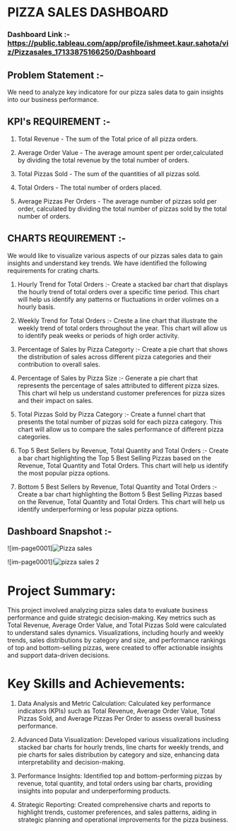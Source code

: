 # PIZZA SALES DASHBOARD

### Dashboard Link :- https://public.tableau.com/app/profile/ishmeet.kaur.sahota/viz/Pizzasales_17133875166250/Dashboard

## Problem Statement :-
We need to analyze key indicatore for our pizza sales data to gain insights into our business performance.

## KPI's REQUIREMENT :-  
1. Total Revenue - The sum of the Total price of all pizza orders.

2. Average Order Value - The average amount spent per order,calculated by dividing the total revenue by the total number of orders.

3. Total Pizzas Sold - The sum of the quantities of all pizzas sold.

4. Total Orders - The total number of orders placed.

5. Average Pizzas Per Orders - The average number of pizzas sold per order, calculated by dividing the total number of pizzas sold by the total number of orders.

## CHARTS REQUIREMENT :- 
We would like to visualize various aspects of our pizzas sales data to gain insights and understand key trends. We have identified the following requirements for crating charts.

1. Hourly Trend for Total Orders :- Create a stacked bar chart that displays the hourly trend of total orders over a specific time period. This chart will help us identify any patterns or fluctuations in order volimes on a hourly basis.

2. Weekly Trend for Total Orders :- Creste a line chart that illustrate the weekly trend of total orders throughout the year. This chart will allow us to identify peak weeks or periods of high order activity.

3. Percentage of Sales by Pizza Categorty :- Create a pie chart that shows the distribution of sales across different pizza categories and their contribution to overall sales.

4. Percentage of Sales by Pizza Size :- Generate a pie chart that represents the percentage of sales attributed to different pizza sizes. This chart wil help us understand customer preferences for pizza sizes and their impact on sales.

5. Total Pizzas Sold by Pizza Category :- Create a funnel chart that presents the total number of pizzas sold for each pizza category. This chart will allow us to compare the sales performance of different pizza categories. 

6. Top 5 Best Sellers by Revenue, Total Quantity and Total Orders :-
Create a bar chart highlighting the Top 5 Best Selling Pizzas based on the Revenue, Total Quantity and Total Orders. This chart will help us identify the most popular pizza options.

7. Bottom 5 Best Sellers by Revenue, Total Quantity and Total Orders :-
Create a bar chart highlighting the Bottom 5 Best Selling Pizzas based on the Revenue, Total Quantity and Total Orders. This chart will help us identify underperforming or less popular pizza options.

## Dashboard Snapshot :-

![im-page0001]![Pizza sales](https://github.com/kishmeet96/Pizza-Sales-Dashboard/assets/105632928/ec4d43b9-0204-4249-854a-dda0beb3ff24)

![im-page0001]!![pizza sales 2](https://github.com/kishmeet96/Pizza-Sales-Dashboard/assets/105632928/8c1f7213-f262-4f75-baac-9e3c4db61d5a)


# Project Summary:
This project involved analyzing pizza sales data to evaluate business performance and guide strategic decision-making. Key metrics such as Total Revenue, Average Order Value, and Total Pizzas Sold were calculated to understand sales dynamics. Visualizations, including hourly and weekly trends, sales distributions by category and size, and performance rankings of top and bottom-selling pizzas, were created to offer actionable insights and support data-driven decisions.

# Key Skills and Achievements:

1) Data Analysis and Metric Calculation: Calculated key performance indicators (KPIs) such as Total Revenue, Average Order Value, Total Pizzas Sold, and Average Pizzas Per Order to assess overall business performance.

2) Advanced Data Visualization: Developed various visualizations including stacked bar charts for hourly trends, line charts for weekly trends, and pie charts for sales distribution by category and size, enhancing data interpretability and decision-making.

3) Performance Insights: Identified top and bottom-performing pizzas by revenue, total quantity, and total orders using bar charts, providing insights into popular and underperforming products.

4) Strategic Reporting: Created comprehensive charts and reports to highlight trends, customer preferences, and sales patterns, aiding in strategic planning and operational improvements for the pizza business.
